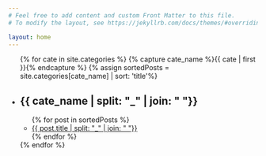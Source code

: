 ```yaml
---
# Feel free to add content and custom Front Matter to this file.
# To modify the layout, see https://jekyllrb.com/docs/themes/#overriding-theme-defaults

layout: home
---
```


<ul class="page-list">
{% for cate in site.categories %}
{% capture cate_name %}{{ cate | first }}{% endcapture %}
{% assign sortedPosts = site.categories[cate_name] | sort: 'title'%}
<li>
    <div class="sub-table">
    <h2>{{ cate_name | split: "_" | join: " "}}</h2>
    <ul>
        {% for post in sortedPosts %}
        <li>
            <a href="{{ post.url }}">{{ post.title | split: "_" | join: " "}}</a>
        </li>
        {% endfor %}
    </ul>
</li>
{% endfor %}
</ul>


